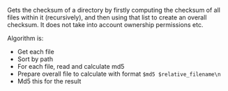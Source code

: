 Gets the checksum of a directory by firstly computing the checksum of all files within it (recursively), and then using that list to create an overall checksum. It does not take into account ownership permissions etc.

Algorithm is:

* Get each file
* Sort by path
* For each file, read and calculate md5
* Prepare overall file to calculate with format `$md5 $relative_filename\n`
* Md5 this for the result